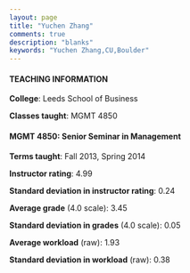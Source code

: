 ```yaml
---
layout: page
title: "Yuchen Zhang" 
comments: true
description: "blanks"
keywords: "Yuchen Zhang,CU,Boulder"
---
```

<head>
<script src="https://ajax.googleapis.com/ajax/libs/jquery/2.1.3/jquery.min.js"></script>
<script src="https://dl.dropboxusercontent.com/s/pc42nxpaw1ea4o9/highcharts.js?dl=0"></script>
<!-- <script src="../assets/js/highcharts.js"></script> -->
<style type="text/css">@font-face {
	font-family: "Bebas Neue";
	src: url(https://www.filehosting.org/file/details/544349/BebasNeue Regular.otf) format("opentype");
	}
	h1.Bebas { 
		font-family: "Bebas Neue", Verdana, Tahoma;
	}
</style>
</head>
	   
#### TEACHING INFORMATION

**College**: Leeds School of Business

**Classes taught**: MGMT 4850

#### MGMT 4850: Senior Seminar in Management

**Terms taught**: Fall 2013, Spring 2014

**Instructor rating**: 4.99

**Standard deviation in instructor rating**: 0.24

**Average grade** (4.0 scale): 3.45

**Standard deviation in grades** (4.0 scale): 0.05

**Average workload** (raw): 1.93

**Standard deviation in workload** (raw): 0.38

